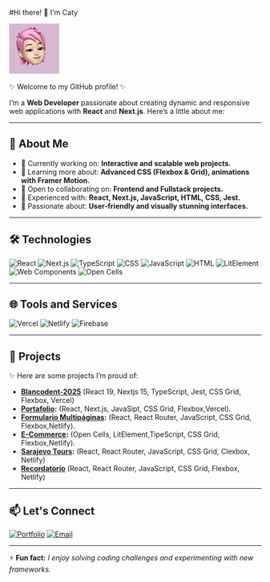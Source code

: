 #Hi there! 👋 I'm Caty

![Waving Hand](/assets/popo-video-ezgif.com-gif-maker.gif)

✨ Welcome to my GitHub profile! ✨

I’m a **Web Developer** passionate about creating dynamic and responsive web applications with **React** and **Next.js**. Here’s a little about me:

---

## 🚀 About Me

- 🔭 Currently working on: **Interactive and scalable web projects.**
- 🌱 Learning more about: **Advanced CSS (Flexbox & Grid), animations with Framer Motion.**
- 👯 Open to collaborating on: **Frontend and Fullstack projects.**
- 🧪 Experienced with: **React, Next.js, JavaScript, HTML, CSS, Jest.**
- 🎨 Passionate about: **User-friendly and visually stunning interfaces.**

---

## 🛠️ Technologies

![React](https://img.shields.io/badge/React-61DAFB?style=for-the-badge&logo=react&logoColor=white)
![Next.js](https://img.shields.io/badge/Next.js-000000?style=for-the-badge&logo=next.js&logoColor=white)
![TypeScript](https://img.shields.io/badge/TypeScript-3178C6?style=for-the-badge&logo=typescript&logoColor=white)
![CSS](https://img.shields.io/badge/CSS-1572B6?style=for-the-badge&logo=css3&logoColor=white)
![JavaScript](https://img.shields.io/badge/JavaScript-F7DF1E?style=for-the-badge&logo=javascript&logoColor=black)
![HTML](https://img.shields.io/badge/HTML-E34F26?style=for-the-badge&logo=html5&logoColor=white)
![LitElement](https://img.shields.io/badge/LitElement-324FFF?style=for-the-badge&logo=lit&logoColor=white)
![Web Components](https://img.shields.io/badge/Web%20Components-29ABE2?style=for-the-badge&logo=webcomponents.org&logoColor=white)
![Open Cells](https://img.shields.io/badge/Open%20Cells-008000?style=for-the-badge&logoColor=white)

---

## 🌐 Tools and Services

![Vercel](https://img.shields.io/badge/Vercel-000000?style=for-the-badge&logo=vercel&logoColor=white)
![Netlify](https://img.shields.io/badge/Netlify-00C7B7?style=for-the-badge&logo=netlify&logoColor=white)
![Firebase](https://img.shields.io/badge/Firebase-FFCA28?style=for-the-badge&logo=firebase&logoColor=black)

---

## 🌟 Projects

✨ Here are some projects I’m proud of:

- **[Blancodent-2025](https://github.com/catharygr/blancodent-2025)** (React 19, Nextjs 15, TypeScript, Jest, CSS Grid, Flexbox, Vercel)
- **[Portafolio](https://github.com/catharygr/portafolio-bubulazi-next-2024):** (React, Next.js, JavaSipt, CSS Grid, Flexbox,Vercel).
- **[Formulario Multipáginas](https://github.com/catharygr/formulario-mutlpagina-react):** (React, React Router, JavaScript, CSS Grid, Flexbox,Netlify).
- **[E-Commerce](https://github.com/catharygr/e-commerce-open-cells):** (Open Cells, LitElement,TipeScript, CSS Grid, Flexbox,Netlify).
- **[Sarajevo Tours](https://github.com/catharygr/sarajevo-tours-react):** (React, React Router, JavaScript, CSS Grid, Clexbox, Netlify)
- **[Recordatorio](https://github.com/catharygr/recordatorio-react)** (React, React Router, JavaScript, CSS Grid, Flexbox, Netlify)

---

## 📫 Let's Connect

[![Portfolio](https://img.shields.io/badge/Portfolio-FF5722?style=for-the-badge&logo=aboutdotme&logoColor=white)](https://github.com/catharygr/portafolio-bubulazi-next-2024)
[![Email](https://img.shields.io/badge/Email-EA4335?style=for-the-badge&logo=gmail&logoColor=white)](mailto:cathy@bubulazi.com)

---

⚡ **Fun fact:** _I enjoy solving coding challenges and experimenting with new frameworks._
